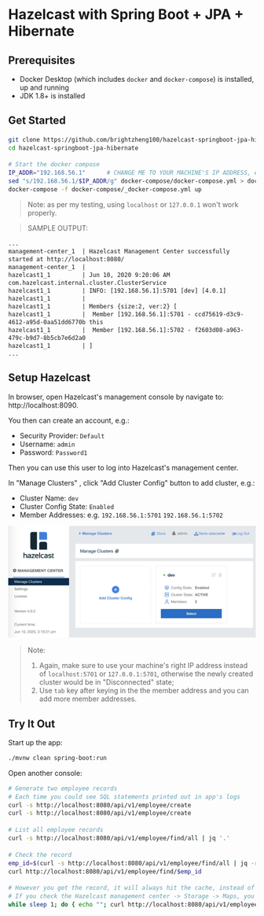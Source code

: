 # Hazelcast with Spring Boot + JPA + Hibernate

## Prerequisites

- Docker Desktop (which includes `docker` and `docker-compose`) is installed, up and running
- JDK 1.8+ is installed


## Get Started

```sh
git clone https://github.com/brightzheng100/hazelcast-springboot-jpa-hibernate.git
cd hazelcast-springboot-jpa-hibernate

# Start the docker compose
IP_ADDR="192.168.56.1"      # CHANGE ME TO YOUR MACHINE'S IP ADDRESS, e.g. 192.168.56.1
sed "s/192.168.56.1/$IP_ADDR/g" docker-compose/docker-compose.yml > docker-compose/_docker-compose.yml
docker-compose -f docker-compose/_docker-compose.yml up
```

> Note: as per my testing, using `localhost` or `127.0.0.1` won't work properly.

> SAMPLE OUTPUT:

```
...
management-center_1  | Hazelcast Management Center successfully started at http://localhost:8080/
management-center_1  |
hazelcast1_1         | Jun 10, 2020 9:20:06 AM com.hazelcast.internal.cluster.ClusterService
hazelcast1_1         | INFO: [192.168.56.1]:5701 [dev] [4.0.1]
hazelcast1_1         |
hazelcast1_1         | Members {size:2, ver:2} [
hazelcast1_1         | 	Member [192.168.56.1]:5701 - ccd75619-d3c9-4612-a95d-0aa51dd6770b this
hazelcast1_1         | 	Member [192.168.56.1]:5702 - f2603d08-a963-479c-b9d7-8b5cb7e6d2a0
hazelcast1_1         | ]
...
```


## Setup Hazelcast

In browser, open Hazelcast's management console by navigate to: http://localhost:8090.

You then can create an account, e.g.:
- Security Provider: `Default`
- Username: `admin`
- Password: `Password1`

Then you can use this user to log into Hazelcast's management center.

In "Manage Clusters" , click "Add Cluster Config" button to add cluster, e.g.:
- Cluster Name: `dev`
- Cluster Config State: `Enabled`
- Member Addresses: e.g. `192.168.56.1:5701` `192.168.56.1:5702`

![misc/cluster.png](misc/cluster.png)

> Note: 
> 1. Again, make sure to use your machine's right IP address instead of `localhost:5701` or `127.0.0.1:5701`, otherwise the newly created cluster would be in "Disconnected" state;
> 2. Use `tab` key after keying in the the member address and you can add more member addresses.


## Try It Out

Start up the app:

```sh
./mvnw clean spring-boot:run
```

Open another console:

```sh
# Generate two employee records
# Each time you could see SQL statements printed out in app's logs
curl -s http://localhost:8080/api/v1/employee/create
curl -s http://localhost:8080/api/v1/employee/create

# List all employee records
curl -s http://localhost:8080/api/v1/employee/find/all | jq '.'

# Check the record
emp_id=$(curl -s http://localhost:8080/api/v1/employee/find/all | jq -r '.[0].empId')
curl http://localhost:8080/api/v1/employee/find/$emp_id

# However you get the record, it will always hit the cache, instead of querying the database
# If you check the Hazelcast management center -> Storage -> Maps, you could see the hits
while sleep 1; do { echo ""; curl http://localhost:8080/api/v1/employee/find/$emp_id } done
```

